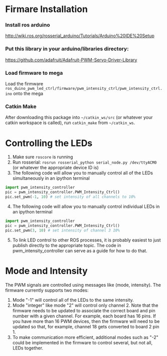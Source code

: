 # Firmare Installation

### Install ros arduino

http://wiki.ros.org/rosserial_arduino/Tutorials/Arduino%20IDE%20Setup

### Put this library in your arduino/libraries directory:

https://github.com/adafruit/Adafruit-PWM-Servo-Driver-Library

### Load firmware to mega

Load the firmware `ros_duino_pwm_led_ctrl/firmware/pwm_intensity_ctrl/pwm_intensity_ctrl.ino` onto the mega

### Catkin Make

After downloading this package into `~/catkin_ws/src` (or whatever your catkin workspace is called), run `catkin_make` from `~/catkin_ws`.

# Controlling the LEDs

1. Make sure `roscore` is running
2. Run rosserial: `rosrun rosserial_python serial_node.py /dev/ttyACM0` (or whatever the appropriate device ID is)
3. The following code will allow you to manually control all of the LEDs simultaneously in an ipython terminal
```python
import pwm_intensity_controller
pic = pwm_intensity_controller.PWM_Intensity_Ctrl()
pic.set_pwm(-1, 10) # set intensity of all channels to 10%
```
4. The following code will allow you to manually control individual LEDs in an ipython terminal
```python
import pwm_intensity_controller
pic = pwm_intensity_controller.PWM_Intensity_Ctrl()
pic.set_pwm(3, 10) # set intensity of channel 3 10%
```
5. To link LED control to other ROS processes, it is probably easiest to just publish directly to the appropriate topic. The code in pwm_intensity_controller can serve as a guide for how to do that. 

# Mode and Intensity

The PWM signals are controlled using messages like (mode, intensity). The firmware currently supports two modes:
1. Mode "-1" will control all of the LEDs to the same intensity.
2. Mode "integer" like mode "2" will control only channel 2. Note that the firmware needs to be updated to associate the correct board and pin number with a given channel. For example, each board has 16 pins. If you have more than 16 PWM devices, then the firmware will need to be updated so that, for example, channel 18 gets converted to board 2 pin 1. 
3. To make communication more efficient, additional modes such as "-2" could be implemented in the firmware to control several, but not all, LEDs together. 